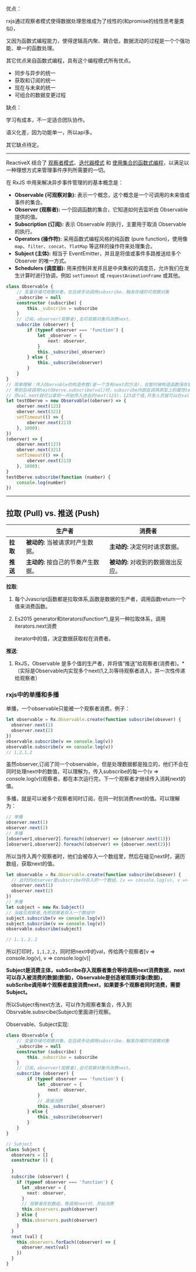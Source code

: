 优点：

rxjs通过观察者模式使得数据处理思维成为了线性的(和promise的线性思考量类似)，

又因为函数式编程能力，使得逻辑高内聚、耦合低，数据流动的过程是一个个强功能、单一的函数处理。

其它优点来自函数式编程，具有这个编程模式所有优点。

- 同步与异步的统一
- 获取和订阅的统一
- 现在与未来的统一
- 可组合的数据变更过程

缺点：

学习有成本，不一定适合团队协作。

语义化差，因为功能单一，所以api多。

其它缺点待定。

---

ReactiveX 结合了 [观察者模式](https://en.wikipedia.org/wiki/Observer_pattern)、[迭代器模式](https://en.wikipedia.org/wiki/Iterator_pattern) 和 [使用集合的函数式编程](http://martinfowler.com/articles/collection-pipeline/#NestedOperatorExpressions)，以满足以一种理想方式来管理事件序列所需要的一切。

在 RxJS 中用来解决异步事件管理的的基本概念是：

- **Observable (可观察对象):** 表示一个概念，这个概念是一个可调用的未来值或事件的集合。
- **Observer (观察者):** 一个回调函数的集合，它知道如何去监听由 Observable 提供的值。
- **Subscription (订阅):** 表示 Observable 的执行，主要用于取消 Observable 的执行。
- **Operators (操作符):** 采用函数式编程风格的纯函数 (pure function)，使用像 `map`、`filter`、`concat`、`flatMap` 等这样的操作符来处理集合。
- **Subject (主体):** 相当于 EventEmitter，并且是将值或事件多路推送给多个 Observer 的唯一方式。
- **Schedulers (调度器):** 用来控制并发并且是中央集权的调度员，允许我们在发生计算时进行协调，例如 `setTimeout` 或 `requestAnimationFrame` 或其他。



```ts
class Observable {
    // 变量存储可观察对象，在后续手动调用subscribe，触发存储的可观察对象
    _subscribe = null
    constructor (subscribe) {
        this._subscribe = subscribe
    }
    // 订阅，observer(观察者),去可观察对象内消费next。
    subscribe (observer) {
        if (typeof observer === 'function') {
            let _observer = {
                next: observer,
            }
            this._subscribe(_observer)
        } else {
            this._subscribe(observer)
        }
    }
}
// 简单理解：传入Obervable的构造参数(是一个含有next的方法)，会暂时被构造函数保存到Observable.prototype._subscribe这个变量上
// 等到后续调用testOberve.subscribe(val)时，subscribe内部会调用原型上的属性testOberve._subscribe(val)，并把val作为参数传递给_subscribe
// 而val.next就可以拿到一开始传入进去的next(123)，123这个值,开发人员就可以在val.next这个方法中各种处理123。
let testOberve = new Observable((oberver) => {
    oberver.next(123)
    oberver.next(321)
    setTimeout(() => {
        oberver.next(213)
    }, 1000);
})
(oberver) => {
    oberver.next(123)
    oberver.next(321)
    setTimeout(() => {
        oberver.next(213)
    }, 1000);
}
testOberve.subscribe(function (number) {
    console.log(number)
})
```

---

## 拉取 (Pull) vs. 推送 (Push)

|          | 生产者                             | 消费者                             |
| -------- | ---------------------------------- | ---------------------------------- |
| **拉取** | **被动的:** 当被请求时产生数据。   | **主动的:** 决定何时请求数据。     |
| **推送** | **主动的:** 按自己的节奏产生数据。 | **被动的:** 对收到的数据做出反应。 |

**拉取**:

1. 每个Jvascript函数都是拉取体系,函数是数据的生产者，调用函数return一个值来消费函数。

2. Es2015 generator和iterators(function*),是另一种拉取体系，调用iterators.next消费

   iterator中的值，决定数据获取权在消费者。

**推送**:

1. RxJS，Observable 是多个值的生产者，并将值“推送”给观察者(消费者)。*（实际是Observable内实现多个next(1,2,3)等待观察者进入，并一次性传递给观察者）



### rxjs中的单播和多播

单播，一个observable只能被一个观察者消费。例子：

```ts
let observable = Rx.Observable.create(function subscribe(obsever) {
  observer.next(1)
  observer.next(2)
})
observable.subscribe(v => console.log(v))
observable.subscribe(v => console.log(v))
// 1,2,1,2
```

虽然observer,订阅了同一个observable，但是处理数据都是独立的，他们不会在同时处理next中的数值，可以理解为，传入subscribe的每一个(v => console.log(v))观察者，都在本次运行完，下一个观察者才继续传入消耗next的值。



多播，就是可以被多个观察者同时订阅，在同一时刻消费next的值。可以理解为：

```ts
// 单播
observer.next(1)
observer.next(2)
// 多播
[observer1,observer2].foreach((observer) => {observer.next(1)})
[observer1,observer2].foreach((observer) => {observer.next(2)})
```

所以当传入两个观察者时，他们会被存入一个数组里，然后在碰见next时，遍历数组，获取next的值。

```ts
let observable = Rx.Observable.create(function subscribe(obsever) {
  // 此时的observer是subscribe时存入的一个数组，[v => console.log(v), v => console.log(v)]
  observer.next(1)
  observer.next(2)
})
// 多播
let subject = new Rx.Subject()
// 当碰见观察者,先把观察者存入一个数组中
subject.subscribe(v => console.log(v))
subject.subscribe(v => console.log(v))
observable.subscribe(subject)

// 1，1，2，2
```

所以打印时，`1,1,2,2`，同时把next中的val，传给两个观察者[v => console.log(v), v => console.log(v)]



**Subject是消费主体，subScribe存入观察者集合等待调用next消费数据，next可以存入被消费的数据(数据)，Observable是创造被观察对象(数据)，subScribe调用单个观察者直接消费next，如果要多个观察者同时消费，需要Subject。**



所以Subject有next方法，可以作为观察者集合，传入到Obsrvable.subsrcibe(Subject)里面进行观察。

Observable、Subject实现:

```ts
class Observable {
    // 变量存储可观察对象，在后续手动调用subscribe，触发存储的可观察对象
    _subscribe = null
    constructor (subscribe) {
        this._subscribe = subscribe
    }
    // 订阅，observer(观察者),去可观察对象内消费next。
    subscribe (observer) {
        if (typeof observer === 'function') {
            let _observer = {
                next: observer,
            }
            // 直接消费
            this._subscribe(_observer)
        } else {
            this._subscribe(observer)
        }
    }
}

// Subject
class Subject {
  observers = []
  constructor () {
    
  }
  subscribe (observer) {
    if (typeof observer === 'function') {
      let _observer = {
        next: observer,
      }
      // 观察者存到数组，等调用next时，开始消费
      this.observers.push(observer)
    } else {
      this.observers.push(observer)
    }
  }
  next (val) {
    this.observers.forEach((observer) => {
      observer.next(val)
    })
  }
}
```





